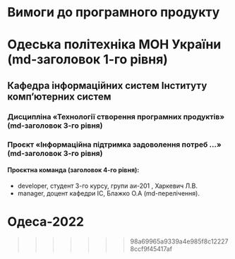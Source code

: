 Вимоги до програмного продукту
=======
# Одеська політехніка МОН України (md-заголовок 1-го рівня)
## Кафедра інформаційних систем Інституту комп’ютерних систем 
### Дисципліна «Технології створення програмних продуктів» (md-заголовок 3-го рівня)
### Проєкт «Інформаційна підтримка задоволення потреб ...» (md-заголовок 3-го рівня)
#### Проєктна команда (заголовок 4-го рівня):
+ developer, студент 3-го курсу, групи аи-201 , Харкевич Л.В.
+ manager, доцент кафедри ІС, Блажко О.А (md-перелічення).
# Одеса-2022 
>>>>>>> 98a69965a9339a4e985f8c122278ccf9f45417af
